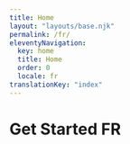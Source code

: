 ```yaml
---
title: Home
layout: "layouts/base.njk"
permalink: /fr/
eleventyNavigation:
  key: home
  title: Home
  order: 0
  locale: fr
translationKey: "index"
---
```


# Get Started FR
